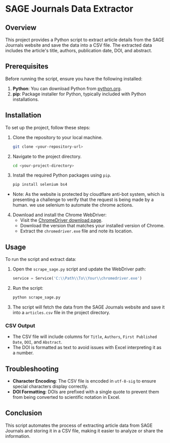 
# SAGE Journals Data Extractor

## Overview

This project provides a Python script to extract article details from the SAGE Journals website and save the data into a CSV file. The extracted data includes the article's title, authors, publication date, DOI, and abstract.

## Prerequisites

Before running the script, ensure you have the following installed:

1. **Python**: You can download Python from [python.org](https://www.python.org/downloads/).
2. **pip**: Package installer for Python, typically included with Python installations.

## Installation

To set up the project, follow these steps:

1. Clone the repository to your local machine.
   
   ```bash
   git clone <your-repository-url>
   ```

2. Navigate to the project directory.

   ```bash
   cd <your-project-directory>
   ```

3. Install the required Python packages using `pip`.

   ```bash
   pip install selenium bs4
   ```
- Note: As the website is protected by cloudflare anti-bot system, which is presenting a challenge to verify that the request is being made by a human. we use selenium to automate the chrome actions.

4. Download and install the Chrome WebDriver:
   - Visit the [ChromeDriver download page](https://googlechromelabs.github.io/chrome-for-testing/#stable).
   - Download the version that matches your installed version of Chrome.
   - Extract the `chromedriver.exe` file and note its location.

## Usage

To run the script and extract data:

1. Open the `scrape_sage.py` script and update the WebDriver path:

   ```python
   service = Service('C:\\Path\\To\\Your\\chromedriver.exe')
   ```

2. Run the script:

   ```bash
   python scrape_sage.py
   ```

3. The script will fetch the data from the SAGE Journals website and save it into a `articles.csv` file in the project directory.


### CSV Output

- The CSV file will include columns for `Title`, `Authors`, `First Published Date`, `DOI`, and `Abstract`.
- The DOI is formatted as text to avoid issues with Excel interpreting it as a number.

## Troubleshooting

- **Character Encoding**: The CSV file is encoded in `utf-8-sig` to ensure special characters display correctly.
- **DOI Formatting**: DOIs are prefixed with a single quote to prevent them from being converted to scientific notation in Excel.

## Conclusion

This script automates the process of extracting article data from SAGE Journals and storing it in a CSV file, making it easier to analyze or share the information.